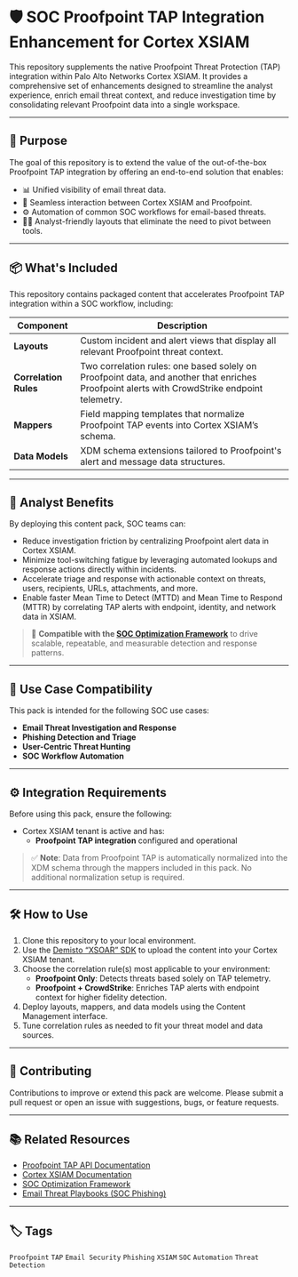 # 🛡️ SOC Proofpoint TAP Integration Enhancement for Cortex XSIAM

This repository supplements the native Proofpoint Threat Protection (TAP) integration within Palo Alto Networks Cortex XSIAM. It provides a comprehensive set of enhancements designed to streamline the analyst experience, enrich email threat context, and reduce investigation time by consolidating relevant Proofpoint data into a single workspace.

---

## 🚀 Purpose

The goal of this repository is to extend the value of the out-of-the-box Proofpoint TAP integration by offering an end-to-end solution that enables:

- 📊 Unified visibility of email threat data.
- 🔁 Seamless interaction between Cortex XSIAM and Proofpoint.
- ⚙️ Automation of common SOC workflows for email-based threats.
- 👨‍💻 Analyst-friendly layouts that eliminate the need to pivot between tools.

---

## 📦 What's Included

This repository contains packaged content that accelerates Proofpoint TAP integration within a SOC workflow, including:

| Component           | Description                                                                 |
|---------------------|-----------------------------------------------------------------------------|
| **Layouts**         | Custom incident and alert views that display all relevant Proofpoint threat context. |
| **Correlation Rules** | Two correlation rules: one based solely on Proofpoint data, and another that enriches Proofpoint alerts with CrowdStrike endpoint telemetry. |
| **Mappers**         | Field mapping templates that normalize Proofpoint TAP events into Cortex XSIAM’s schema. |
| **Data Models**     | XDM schema extensions tailored to Proofpoint's alert and message data structures. |

---

## 🧠 Analyst Benefits

By deploying this content pack, SOC teams can:

- Reduce investigation friction by centralizing Proofpoint alert data in Cortex XSIAM.
- Minimize tool-switching fatigue by leveraging automated lookups and response actions directly within incidents.
- Accelerate triage and response with actionable context on threats, users, recipients, URLs, attachments, and more.
- Enable faster Mean Time to Detect (MTTD) and Mean Time to Respond (MTTR) by correlating TAP alerts with endpoint, identity, and network data in XSIAM.

> 🔄 **Compatible with the [SOC Optimization Framework](https://github.com/Palo-Cortex/soc-optimization-framework)** to drive scalable, repeatable, and measurable detection and response patterns.

---

## 🔗 Use Case Compatibility

This pack is intended for the following SOC use cases:

- **Email Threat Investigation and Response**
- **Phishing Detection and Triage**
- **User-Centric Threat Hunting**
- **SOC Workflow Automation**

---

## ⚙️ Integration Requirements

Before using this pack, ensure the following:

- Cortex XSIAM tenant is active and has:
  - **Proofpoint TAP integration** configured and operational

> ✅ **Note**: Data from Proofpoint TAP is automatically normalized into the XDM schema through the mappers included in this pack. No additional normalization setup is required.

---

## 🛠️ How to Use

1. Clone this repository to your local environment.
2. Use the [Demisto “XSOAR” SDK](https://github.com/demisto/demisto-sdk) to upload the content into your Cortex XSIAM tenant.
3. Choose the correlation rule(s) most applicable to your environment:
   - **Proofpoint Only**: Detects threats based solely on TAP telemetry.
   - **Proofpoint + CrowdStrike**: Enriches TAP alerts with endpoint context for higher fidelity detection.
4. Deploy layouts, mappers, and data models using the Content Management interface.
5. Tune correlation rules as needed to fit your threat model and data sources.

---

## 🤝 Contributing

Contributions to improve or extend this pack are welcome. Please submit a pull request or open an issue with suggestions, bugs, or feature requests.

---

## 📚 Related Resources

- [Proofpoint TAP API Documentation](https://threatinsight.proofpoint.com)
- [Cortex XSIAM Documentation](https://docs.paloaltonetworks.com/cortex/cortex-xsiam)
- [SOC Optimization Framework](https://github.com/Palo-Cortex/soc-optimization-framework)
- [Email Threat Playbooks (SOC Phishing)](https://github.com/Palo-Cortex/soc-phishing)

---

## 🏷️ Tags

`Proofpoint` `TAP` `Email Security` `Phishing` `XSIAM` `SOC` `Automation` `Threat Detection`
